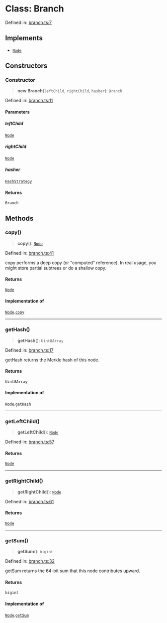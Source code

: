 # Class: Branch

Defined in: [branch.ts:7](https://github.com/dcdpr/did-btcr2-js/blob/4a717493e735221d072999f212891939f4de3f23/packages/smt/src/branch.ts#L7)

## Implements

- [`Node`](../interfaces/Node.md)

## Constructors

### Constructor

> **new Branch**(`leftChild`, `rightChild`, `hasher`): `Branch`

Defined in: [branch.ts:11](https://github.com/dcdpr/did-btcr2-js/blob/4a717493e735221d072999f212891939f4de3f23/packages/smt/src/branch.ts#L11)

#### Parameters

##### leftChild

[`Node`](../interfaces/Node.md)

##### rightChild

[`Node`](../interfaces/Node.md)

##### hasher

[`HashStrategy`](../interfaces/HashStrategy.md)

#### Returns

`Branch`

## Methods

### copy()

> **copy**(): [`Node`](../interfaces/Node.md)

Defined in: [branch.ts:41](https://github.com/dcdpr/did-btcr2-js/blob/4a717493e735221d072999f212891939f4de3f23/packages/smt/src/branch.ts#L41)

copy performs a deep copy (or "computed" reference).
In real usage, you might store partial subtrees or do a shallow copy.

#### Returns

[`Node`](../interfaces/Node.md)

#### Implementation of

[`Node`](../interfaces/Node.md).[`copy`](../interfaces/Node.md#copy)

***

### getHash()

> **getHash**(): `Uint8Array`

Defined in: [branch.ts:17](https://github.com/dcdpr/did-btcr2-js/blob/4a717493e735221d072999f212891939f4de3f23/packages/smt/src/branch.ts#L17)

getHash returns the Merkle hash of this node.

#### Returns

`Uint8Array`

#### Implementation of

[`Node`](../interfaces/Node.md).[`getHash`](../interfaces/Node.md#gethash)

***

### getLeftChild()

> **getLeftChild**(): [`Node`](../interfaces/Node.md)

Defined in: [branch.ts:57](https://github.com/dcdpr/did-btcr2-js/blob/4a717493e735221d072999f212891939f4de3f23/packages/smt/src/branch.ts#L57)

#### Returns

[`Node`](../interfaces/Node.md)

***

### getRightChild()

> **getRightChild**(): [`Node`](../interfaces/Node.md)

Defined in: [branch.ts:61](https://github.com/dcdpr/did-btcr2-js/blob/4a717493e735221d072999f212891939f4de3f23/packages/smt/src/branch.ts#L61)

#### Returns

[`Node`](../interfaces/Node.md)

***

### getSum()

> **getSum**(): `bigint`

Defined in: [branch.ts:32](https://github.com/dcdpr/did-btcr2-js/blob/4a717493e735221d072999f212891939f4de3f23/packages/smt/src/branch.ts#L32)

getSum returns the 64-bit sum that this node contributes upward.

#### Returns

`bigint`

#### Implementation of

[`Node`](../interfaces/Node.md).[`getSum`](../interfaces/Node.md#getsum)
